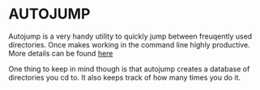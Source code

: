 # AUTOJUMP

Autojump is a very handy utility to quickly jump between freuqently used directories. Once makes working in the command line highly productive. More details can be found [here](https://github.com/wting/autojump)

One thing to keep in mind though is that autojump creates a database of directories you cd to. It also keeps track of how many times you do it.
